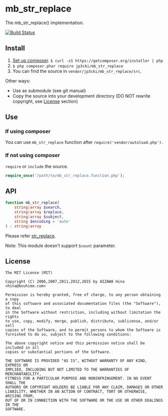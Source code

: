 mb\_str\_replace
================

The mb\_str\_replace() implementation.

[![Build Status](https://travis-ci.org/fetus-hina/mb_str_replace.svg)](https://travis-ci.org/fetus-hina/mb_str_replace)

Install
-------

1. [Set up composer](https://getcomposer.org/). `$ curl -sS https://getcomposer.org/installer | php`
2. `$ php composer.phar require jp3cki/mb_str_replace`
3. You can find the source in `vendor/jp3cki/mb_str_replace/src`.

Other ways:
* Use as submodule (see git manual)
* Copy the source into your development directory (DO NOT rewrite copyright, see [License](#license) section)

Use
---

### If using composer

You can use `mb_str_replace` function after `require('vendor/autoload.php')`.

### If not using composer

`require` or `include` the source.

```php
require_once('/path/to/mb_str_replace.function.php');
```

API
---

```php
function mb_str_replace(
    string|array $search,
    string|array $replace,
    string|array $subject,
    string $encoding = 'auto'
) : string|array
```

Please refer [str_replace](http://php.net/manual/en/function.str-replace.php).

Note: This module doesn't support `$count` parameter.


License
-------

```
The MIT License (MIT)

Copyright (C) 2006,2007,2011,2012,2015 by AIZAWA Hina <hina@bouhime.com>

Permission is hereby granted, free of charge, to any person obtaining a copy
of this software and associated documentation files (the "Software"), to deal
in the Software without restriction, including without limitation the rights
to use, copy, modify, merge, publish, distribute, sublicense, and/or sell
copies of the Software, and to permit persons to whom the Software is
furnished to do so, subject to the following conditions:

The above copyright notice and this permission notice shall be included in all
copies or substantial portions of the Software.

THE SOFTWARE IS PROVIDED "AS IS", WITHOUT WARRANTY OF ANY KIND, EXPRESS OR
IMPLIED, INCLUDING BUT NOT LIMITED TO THE WARRANTIES OF MERCHANTABILITY,
FITNESS FOR A PARTICULAR PURPOSE AND NONINFRINGEMENT. IN NO EVENT SHALL THE
AUTHORS OR COPYRIGHT HOLDERS BE LIABLE FOR ANY CLAIM, DAMAGES OR OTHER
LIABILITY, WHETHER IN AN ACTION OF CONTRACT, TORT OR OTHERWISE, ARISING FROM,
OUT OF OR IN CONNECTION WITH THE SOFTWARE OR THE USE OR OTHER DEALINGS IN THE
SOFTWARE.
```
